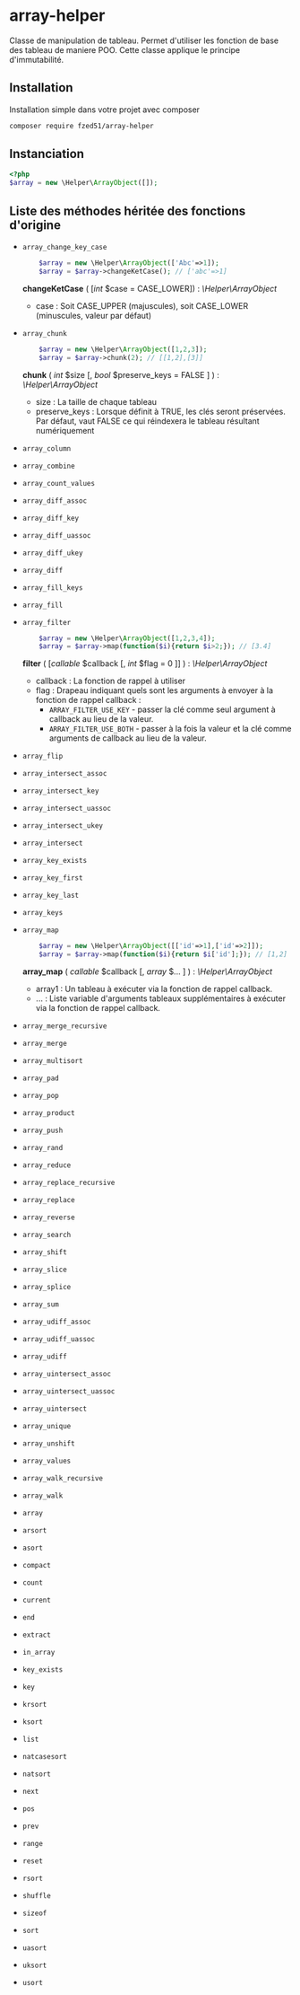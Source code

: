 # array-helper

Classe de manipulation de tableau. Permet d'utiliser les fonction de base des tableau de maniere POO.
Cette classe applique le principe d'immutabilité.

## Installation

Installation simple dans votre projet avec composer

```bash
composer require fzed51/array-helper
```

## Instanciation

```php
<?php
$array = new \Helper\ArrayObject([]);
```

## Liste des méthodes héritée des fonctions d'origine

- `array_change_key_case`

  ```php
      $array = new \Helper\ArrayObject(['Abc'=>1]);
      $array = $array->changeKetCase(); // ['abc'=>1]
  ```
  **changeKetCase** ( [_int_ $case = CASE_LOWER]) : _\Helper\ArrayObject_
  - case : Soit CASE_UPPER (majuscules), soit CASE_LOWER (minuscules, valeur par défaut)

- `array_chunk`

  ```php
      $array = new \Helper\ArrayObject([1,2,3]);
      $array = $array->chunk(2); // [[1,2],[3]]
  ```
  **chunk** ( _int_ $size [, _bool_ $preserve_keys = FALSE ] ) : _\Helper\ArrayObject_
  - size : La taille de chaque tableau
  - preserve_keys : Lorsque définit à TRUE, les clés seront préservées. Par défaut, vaut FALSE ce qui réindexera le tableau résultant numériquement

- `array_column`

- `array_combine`

- `array_count_values`

- `array_diff_assoc`

- `array_diff_key`

- `array_diff_uassoc`

- `array_diff_ukey`

- `array_diff`

- `array_fill_keys`

- `array_fill`

- `array_filter`
 
  ```php
      $array = new \Helper\ArrayObject([1,2,3,4]);
      $array = $array->map(function($i){return $i>2;}); // [3.4]
  ```
  **filter** ( [_callable_ $callback [, _int_ $flag = 0 ]] ) : _\Helper\ArrayObject_
  - callback : La fonction de rappel à utiliser  
  - flag : Drapeau indiquant quels sont les arguments à envoyer à la fonction de rappel callback :
    - `ARRAY_FILTER_USE_KEY` - passer la clé comme seul argument à callback au lieu de la valeur.
    - `ARRAY_FILTER_USE_BOTH` - passer à la fois la valeur et la clé comme arguments de callback au lieu de la valeur.

- `array_flip`

- `array_intersect_assoc`

- `array_intersect_key`

- `array_intersect_uassoc`

- `array_intersect_ukey`

- `array_intersect`

- `array_key_exists`

- `array_key_first`

- `array_key_last`

- `array_keys`

- `array_map`
 
  ```php
      $array = new \Helper\ArrayObject([['id'=>1],['id'=>2]]);
      $array = $array->map(function($i){return $i['id'];}); // [1,2]
  ```
  **array_map** ( _callable_ $callback [, _array_ $... ] ) : _\Helper\ArrayObject_
  - array1 : Un tableau à exécuter via la fonction de rappel callback.
  - ... : Liste variable d'arguments tableaux supplémentaires à exécuter via la fonction de rappel callback.

- `array_merge_recursive`

- `array_merge`

- `array_multisort`

- `array_pad`

- `array_pop`

- `array_product`

- `array_push`

- `array_rand`

- `array_reduce`

- `array_replace_recursive`

- `array_replace`

- `array_reverse`

- `array_search`

- `array_shift`

- `array_slice`

- `array_splice`

- `array_sum`

- `array_udiff_assoc`

- `array_udiff_uassoc`

- `array_udiff`

- `array_uintersect_assoc`

- `array_uintersect_uassoc`

- `array_uintersect`

- `array_unique`

- `array_unshift`

- `array_values`

- `array_walk_recursive`

- `array_walk`

- `array`

- `arsort`

- `asort`

- `compact`

- `count`

- `current`

- `end`

- `extract`

- `in_array`

- `key_exists`

- `key`

- `krsort`

- `ksort`

- `list`

- `natcasesort`

- `natsort`

- `next`

- `pos`

- `prev`

- `range`

- `reset`

- `rsort`

- `shuffle`

- `sizeof`

- `sort`

- `uasort`

- `uksort`

- `usort`
